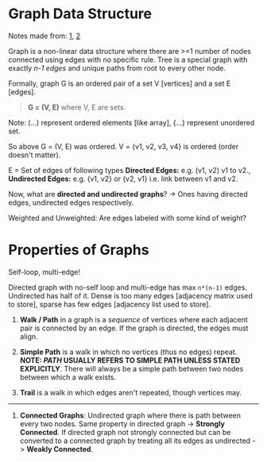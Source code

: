 # Graph Data Structure
Notes made from: [1](https://www.youtube.com/watch?v=gXgEDyodOJU&list=PL2_aWCzGMAwI3W_JlcBbtYTwiQSsOTa6P&index=38), [2](https://www.youtube.com/watch?v=1n5XPFcvxds&list=PLqM7alHXFySEaZgcg7uRYJFBnYMLti-nh&t=18s)

Graph is a non-linear data structure where there are >=1 number of nodes connected using edges with no specific rule. Tree is a special graph with exactly *n-1 edges* and unique paths from root to every other node.

Formally, graph G is an ordered pair of a set V [vertices] and a set E [edges].

> **G = (V, E)** where V, E are sets.

Note: (...) represent ordered elements [like array], {...} represent unordered set.

So above G = (V, E) was ordered. V = {v1, v2, v3, v4} is ordered (order doesn't matter).  

E = Set of edges of following types **Directed Edges:** e.g. (v1, v2) v1 to v2., **Undirected Edges:** e.g. {v1, v2} or {v2, v1} i.e. link between v1 and v2.

Now, what are **directed and undirected graphs**? -> Ones having directed edges, undirected edges respectively.

Weighted and Unweighted: Are edges labeled with some kind of weight?

# Properties of Graphs

Self-loop, multi-edge!

Directed graph with no-self loop and multi-edge has max `n*(n-1)` edges. Undirected has half of it. Dense is too many edges [adjacency matrix used to store], sparse has few edges [adjacency list used to store].

1. **Walk / Path** in a graph is a *sequence* of vertices where each adjacent pair is connected by an edge. If the graph is directed, the edges must align.

2. **Simple Path** is a walk in which no vertices (thus no edges) repeat. **NOTE: *PATH* USUALLY REFERS TO SIMPLE PATH UNLESS STATED EXPLICITLY**. There will always be a simple path between two nodes between which a walk exists.

3. **Trail** is a walk in which edges aren't repeated, though vertices may.
---
1. **Connected Graphs**: Undirected graph where there is path between every two nodes.
Same property in directed graph -> **Strongly Connected**. If directed graph not strongly connected but can be converted to a connected graph by treating all its edges as undirected -> **Weakly Connected**.